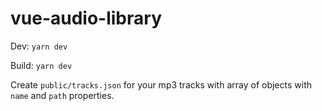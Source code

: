 # vue-audio-library

Dev: `yarn dev`

Build: `yarn dev`

Create `public/tracks.json` for your mp3 tracks with array of objects with `name` and `path` properties.

